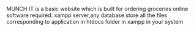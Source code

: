 MUNCH IT is a basic website which is built for ordering groceries online software required: xampp server,any database store all the files corresponding to application in htdocs folder in xampp in your system
